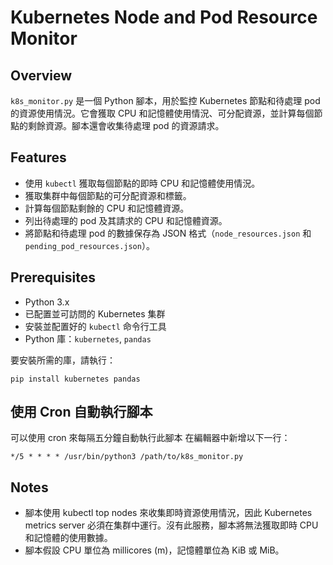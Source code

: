 # Kubernetes Node and Pod Resource Monitor

## Overview

`k8s_monitor.py` 是一個 Python 腳本，用於監控 Kubernetes 節點和待處理 pod 的資源使用情況。它會獲取 CPU 和記憶體使用情況、可分配資源，並計算每個節點的剩餘資源。腳本還會收集待處理 pod 的資源請求。

## Features

- 使用 `kubectl` 獲取每個節點的即時 CPU 和記憶體使用情況。
- 獲取集群中每個節點的可分配資源和標籤。
- 計算每個節點剩餘的 CPU 和記憶體資源。
- 列出待處理的 pod 及其請求的 CPU 和記憶體資源。
- 將節點和待處理 pod 的數據保存為 JSON 格式（`node_resources.json` 和 `pending_pod_resources.json`）。

## Prerequisites

- Python 3.x
- 已配置並可訪問的 Kubernetes 集群
- 安裝並配置好的 `kubectl` 命令行工具
- Python 庫：`kubernetes`, `pandas`

要安裝所需的庫，請執行：

```
pip install kubernetes pandas
```
## 使用 Cron 自動執行腳本

可以使用 cron 來每隔五分鐘自動執行此腳本
在編輯器中新增以下一行：
```
*/5 * * * * /usr/bin/python3 /path/to/k8s_monitor.py
```

## Notes
- 腳本使用 kubectl top nodes 來收集即時資源使用情況，因此 Kubernetes metrics server 必須在集群中運行。沒有此服務，腳本將無法獲取即時 CPU 和記憶體的使用數據。
- 腳本假設 CPU 單位為 millicores (m)，記憶體單位為 KiB 或 MiB。
